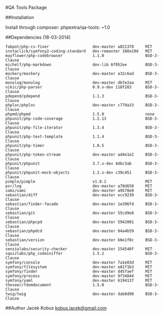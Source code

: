 #QA Tools Package

##Installation

Install through composer: phpextra/qa-tools: ~1.0

##Dependencies (18-03-2014)

    fabpot/php-cs-fixer                   dev-master a821378     MIT
    instaclick/symfony2-coding-standard   dev-remaster 180a19d   MIT
    mayflower/php-codebrowser             1.1.0                  BSD-3-Clause
    michelf/php-markdown                  dev-lib 6f952ee        BSD-3-Clause
    mockery/mockery                       dev-master a32c6ad     BSD-3-Clause
    monolog/monolog                       dev-master db7e2aa     MIT
    nikic/php-parser                      0.9.x-dev 118f283      BSD-3-Clause
    pdepend/pdepend                       1.1.3                  BSD-3-Clause
    phploc/phploc                         dev-master c779a33     BSD-3-Clause
    phpmd/phpmd                           1.5.0                  none
    phpunit/php-code-coverage             1.2.13                 BSD-3-Clause
    phpunit/php-file-iterator             1.3.4                  BSD-3-Clause
    phpunit/php-text-template             1.1.4                  BSD-3-Clause
    phpunit/php-timer                     1.0.5                  BSD-3-Clause
    phpunit/php-token-stream              dev-master ad4e1e2     BSD-3-Clause
    phpunit/phpunit                       3.7.x-dev 4dbc3ab      BSD-3-Clause
    phpunit/phpunit-mock-objects          1.2.x-dev c39c451      BSD-3-Clause
    pimple/pimple                         v1.0.2                 MIT
    psr/log                               dev-master a78d650     MIT
    sami/sami                             dev-master a9578e8     MIT
    sebastian/diff                        dev-master ecc9239     BSD-3-Clause
    sebastian/finder-facade               dev-master 1e396fd     BSD-3-Clause
    sebastian/git                         dev-master 55cd9e8     BSD-3-Clause
    sebastian/phpcpd                      dev-master 5942001     BSD-3-Clause
    sebastian/phpdcd                      dev-master 04a4b59     BSD-3-Clause
    sebastian/version                     dev-master b6e1f0c     BSD-3-Clause
    sensiolabs/security-checker           dev-master 254540f     MIT
    squizlabs/php_codesniffer             1.5.2                  BSD-3-Clause
    symfony/console                       dev-master 7a1e03d     MIT
    symfony/filesystem                    dev-master e81f1b3     MIT
    symfony/finder                        dev-master d45faef     MIT
    symfony/process                       dev-master 9f34844     MIT
    symfony/yaml                          dev-master 6194137     MIT
    theseer/fdomdocument                  1.5.0                  BSD-3-Clause
    twig/twig                             dev-master dab8d90     BSD-3-Clause



##Author
Jacek Kobus <kobus.jacek@gmail.com>